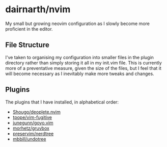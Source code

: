 # dairnarth/nvim

My small but growing neovim configuration as I slowly become more proficient in the editor.

## File Structure

I've taken to organising my configuration into smaller files in the plugin directory rather than simply storing it all in my init.vim file.
This is currently more of a preventative measure, given the size of the files, but I feel that it will become necessary as I inevitably make more tweaks and changes.

## Plugins

The plugins that I have installed, in alphabetical order:
- [Shougo/deoplete.nvim](https://github.com/Shougo/deoplete.nvim)
- [tpope/vim-fugitive](https://github.com/tpope/vim-fugitive)
- [junegunn/goyo.vim](https://github.com/junegunn/goyo.vim)
- [morhetz/gruvbox](https://github.com/morhetz/gruvbox)
- [preservim/nerdtree](https://github.com/preservim/nerdtree)
- [mbbill/undotree](https://github.com/mbbill/undotree)
